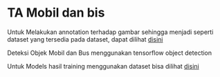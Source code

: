 # TA Mobil dan bis
Untuk Melakukan annotation terhadap gambar sehingga menjadi seperti dataset yang tersedia pada dataset, dapat dilihat [disini](https://www.youtube.com/watch?v=Tlvy-eM8YO4)

Deteksi Objek Mobil dan Bus menggunakan tensorflow object detection

Untuk Models hasil training menggunakan dataset bisa dilihat [disini](https://drive.google.com/drive/folders/1fDf8EUF-Gu1I7idLb9EaXlxa0NKb4DuU?usp=sharing)
